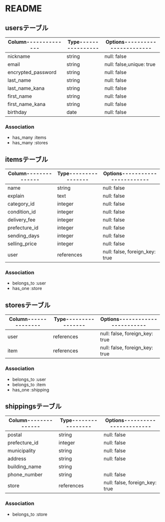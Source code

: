 # README

## usersテーブル

|Column--------------|Type----------------|Options-----------------------|
|--------------------|--------------------|------------------------------|
|nickname            |string              |null: false                   |
|email               |string              |null: false,unique: true      |
|encrypted_password  |string              |null: false                   |
|last_name           |string              |null: false                   |
|last_name_kana      |string              |null: false                   |
|first_name          |string              |null: false                   |
|first_name_kana     |string              |null: false                   |
|birthday            |date                |null: false                   |

### Association

- has_many :items
- has_many :stores


## itemsテーブル

|Column--------------|Type----------------|Options-----------------------|
|--------------------|--------------------|------------------------------|
|name                |string              |null: false                   |
|explain             |text                |null: false                   |
|category_id         |integer             |null: false                   |
|condition_id        |integer             |null: false                   |
|delivery_fee        |integer             |null: false                   |
|prefecture_id       |integer             |null: false                   |
|sending_days        |integer             |null: false                   |
|selling_price       |integer             |null: false                   |
|user                |references          |null: false, foreign_key: true|

### Association

- belongs_to :user
- has_one :store


## storesテーブル

|Column--------------|Type----------------|Options-----------------------|
|--------------------|--------------------|------------------------------|
|user                |references          |null: false, foreign_key: true|
|item                |references          |null: false, foreign_key: true|

### Association

- belongs_to :user
- belongs_to :item
- has_one :shipping


## shippingsテーブル

|Column--------------|Type----------------|Options-----------------------|
|--------------------|--------------------|------------------------------|
|postal              |string              |null: false                   |
|prefecture_id       |integer             |null: false                   |
|municipality        |string              |null: false                   |
|address             |string              |null: false                   |
|building_name       |string              |                              |
|phone_number        |string              |null: false                   |
|store               |references          |null: false, foreign_key: true|

### Association

- belongs_to :store